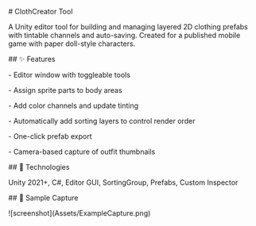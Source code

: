 \# ClothCreator Tool



A Unity editor tool for building and managing layered 2D clothing prefabs with tintable channels and auto-saving. Created for a published mobile game with paper doll-style characters.



\## ✨ Features

\- Editor window with toggleable tools

\- Assign sprite parts to body areas

\- Add color channels and update tinting

\- Automatically add sorting layers to control render order

\- One-click prefab export

\- Camera-based capture of outfit thumbnails



\## 🧠 Technologies

Unity 2021+, C#, Editor GUI, SortingGroup, Prefabs, Custom Inspector



\## 🎨 Sample Capture

!\[screenshot](Assets/ExampleCapture.png)



